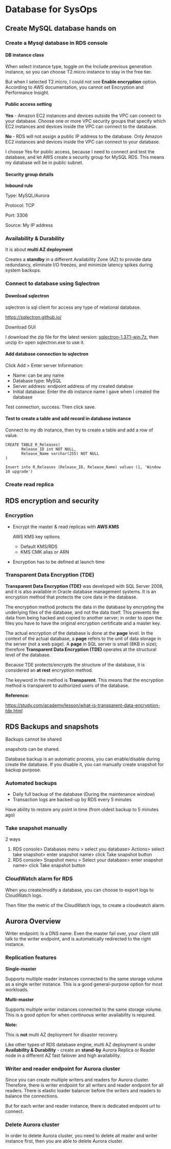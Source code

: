 # Database for SysOps

## Create MySQL database hands on

### Create a Mysql database in RDS console

#### DB instance class

When select instance type, toggle on the Include previous generation instance, so you can choose T2.micro instance to stay in the free tier. 

But when I selected T2.micro, I could not see **Enable encryption** option. According to AWS documentation, you cannot set Encryption and Performance Insight.

#### Public access setting

**Yes** - Amazon EC2 instances and devices outside the VPC can connect to your database. Choose one or more VPC security groups that specify which EC2 instances and devices inside the VPC can connect to the database.

**No** - RDS will not assign a public IP address to the database. Only Amazon EC2 instances and devices inside the VPC can connect to your database.

I choose Yes for public access, because I need to connect and test the database, and let AWS create a security group for MySQL RDS. This means my database will be in public subnet. 

#### Security group details

**Inbound rule**

Type: MySQL/Aurora

Protocol: TCP

Port: 3306

Source: My IP address

### Availability & Durability

It is about **multi AZ deployment** 

Creates a **standby** in a different Availability Zone (AZ) to provide data redundancy, eliminate I/O freezes, and minimize latency spikes during system backups.

### Connect to database using Sqlectron

#### Download sqlectron

sqlectron is sql client for access any type of relational database. 

https://sqlectron.github.io/

Download GUI

I download the zip file for the latest version: [sqlectron-1.37.1-win.7z](https://github.com/sqlectron/sqlectron-gui/releases/download/v1.37.1/sqlectron-1.37.1-win.7z), then unzip it> open sqlectron.exe to use it. 

#### Add database connection to sqlectron

Click Add > Enter server Information:

* Name: can be any name
* Database type: MySQL
* Server address: endpoint address of my created databse
* Initial database: Enter the db instance name I gave when I created the database

Test connection, success. Then click save. 

#### Test to create a table and add record in database instance

Connect to my db instance, then try to create a table and add a row of value. 

```
CREATE TABLE R_Releases(
       Release_ID int NOT NULL,
       Release_Name varchar(255) NOT NULL
)

Insert into R_Releases (Release_ID, Release_Name) values (1, 'Window 10 upgrade')
```

### Create read replica



## RDS encryption and security

### Encryption

* Encrypt the master & read replicas with **AWS KMS** 

  AWS KMS key options

  * Default KMS/RDS
  * KMS CMK alias or ARN

* Encryption has to be defined at launch time

### Transparent Data Encryption (TDE)

**Transparent Data Encryption (TDE)** was developed with SQL Server 2008, and it is also available in Oracle database management systems. It is an encryption method that protects the core data in the database.

The encryption method protects the data in the database by encrypting the underlying files of the database, and not the data itself. This prevents the data from being hacked and copied to another server; in order to open the files you have to have the original encryption certificate and a master key.

The actual encryption of the database is done at the **page** level. In the context of the actual database, a **page** refers to the unit of data storage in the server (not a web page). A **page** in SQL server is small (8KB in size); therefore **Transparent Data Encryption (TDE)** operates at the structural level of the database.

Because TDE protects/encrypts the structure of the database, it is considered an **at rest** encryption method.

The keyword in the method is **Transparent**. This means that the encryption method is transparent to authorized users of the database.

**Reference:**

https://study.com/academy/lesson/what-is-transparent-data-encryption-tde.html

## RDS Backups and snapshots

Backups cannot be shared

snapshots can be shared.

Database backup is an automatic process, you can enable/disable during create the database. If you disable it, you can manually create snapshot for backup purpose. 

### Automated backups

* Daily full backup of the database (During the maintenance window)
* Transaction logs are backed-up by RDS every 5 minutes

Have ability to restore any point in time (from oldest backup to 5 minutes ago)

### Take snapshot manually

2 ways

1. RDS console> Databases menu > select you database> Actions> select take snapshot> enter snapshot name> click Take snapshot button
2. RDS console> Snapshot menu > Select your database> enter snapshot name> click Take snapshot button

### CloudWatch alarm for RDS

When you create/modify a database, you can choose to export logs to CloudWatch logs.

Then filter the metric of the CloudWatch logs, to create a cloudwatch alarm.

## Aurora Overview

Writer endpoint: Is a DNS name. Even the master fail over, your client still talk to the writer endpoint, and is automatically redirected to the right instance. 

###  Replication features

**Single-master**

Supports multiple reader instances connected to the same storage volume as a single writer instance. This is a good general-purpose option for most workloads.

**Multi-master**

Supports multiple writer instances connected to the same storage volume. This is a good option for when continuous writer availability is required.

**Note:**

This is **not** multi AZ deployment for disaster recovery. 

Like other types of RDS database engine, multi AZ deployment is under **Availability & Durability** - create an **stand-by** Aurora Replica or Reader node in a different AZ fast failover and high availability.

### Writer and reader endpoint for Aurora cluster

Since you can create multiple writers and readers for Aurora cluster. Therefore, there is writer endpoint for all writers and reader endpoint for all readers. There is elastic loader balancer before the writers and readers to balance the connections. 

But for each writer and reader instance, there is dedicated endpoint url to connect. 

### Delete Aurora cluster

In order to delete Aurora cluster, you need to delete all reader and writer instance first, then you are able to delete Aurora cluster. 
